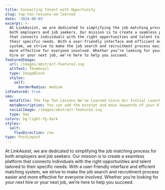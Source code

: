 ```yaml
---
title: Connecting Talent with Opportunity
slug: top-ten-lessons-we-learned
date: '2024-08-03'
excerpt: >-
  At LinkAssist, we are dedicated to simplifying the job matching process for
  both employers and job seekers. Our mission is to create a seamless platform
  that connects individuals with the right opportunities and talent tailored to
  their specific needs. With a user-friendly interface and efficient matching
  system, we strive to make the job search and recruitment process easier and
  more effective for everyone involved. Whether you’re looking for your next
  hire or your next job, we’re here to help you succeed.
featuredImage:
  url: /images/abstract-feature2.svg
  altText: Thumbnail
  type: ImageBlock
  styles:
    self:
      borderRadius: medium
isFeatured: true
seo:
  metaTitle: The Top Ten Lessons We’ve Learned Since Our Initial Launch
  metaDescription: You can add the excerpt and main keywords of your blog post here.
  socialImage: /images/abstract-feature2.svg
  type: Seo
colors: bg-light-fg-dark
styles:
  self:
    flexDirection: row
type: PostLayout
---
```


At LinkAssist, we are dedicated to simplifying the job matching process for both employers and job seekers. Our mission is to create a seamless platform that connects individuals with the right opportunities and talent tailored to their specific needs. With a user-friendly interface and efficient matching system, we strive to make the job search and recruitment process easier and more effective for everyone involved. Whether you’re looking for your next hire or your next job, we’re here to help you succeed.

